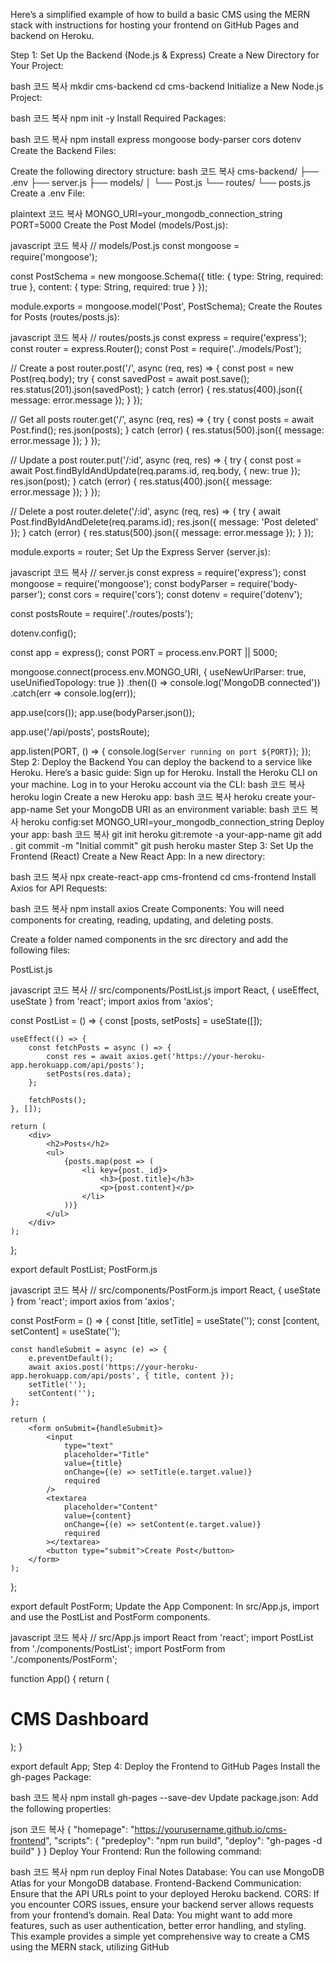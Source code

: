 Here’s a simplified example of how to build a basic CMS using the MERN stack with instructions for hosting your frontend on GitHub Pages and backend on Heroku.

Step 1: Set Up the Backend (Node.js & Express)
Create a New Directory for Your Project:

bash
코드 복사
mkdir cms-backend
cd cms-backend
Initialize a New Node.js Project:

bash
코드 복사
npm init -y
Install Required Packages:

bash
코드 복사
npm install express mongoose body-parser cors dotenv
Create the Backend Files:

Create the following directory structure:
bash
코드 복사
cms-backend/
├── .env
├── server.js
├── models/
│   └── Post.js
└── routes/
    └── posts.js
Create a .env File:

plaintext
코드 복사
MONGO_URI=your_mongodb_connection_string
PORT=5000
Create the Post Model (models/Post.js):

javascript
코드 복사
// models/Post.js
const mongoose = require('mongoose');

const PostSchema = new mongoose.Schema({
    title: {
        type: String,
        required: true
    },
    content: {
        type: String,
        required: true
    }
});

module.exports = mongoose.model('Post', PostSchema);
Create the Routes for Posts (routes/posts.js):

javascript
코드 복사
// routes/posts.js
const express = require('express');
const router = express.Router();
const Post = require('../models/Post');

// Create a post
router.post('/', async (req, res) => {
    const post = new Post(req.body);
    try {
        const savedPost = await post.save();
        res.status(201).json(savedPost);
    } catch (error) {
        res.status(400).json({ message: error.message });
    }
});

// Get all posts
router.get('/', async (req, res) => {
    try {
        const posts = await Post.find();
        res.json(posts);
    } catch (error) {
        res.status(500).json({ message: error.message });
    }
});

// Update a post
router.put('/:id', async (req, res) => {
    try {
        const post = await Post.findByIdAndUpdate(req.params.id, req.body, { new: true });
        res.json(post);
    } catch (error) {
        res.status(400).json({ message: error.message });
    }
});

// Delete a post
router.delete('/:id', async (req, res) => {
    try {
        await Post.findByIdAndDelete(req.params.id);
        res.json({ message: 'Post deleted' });
    } catch (error) {
        res.status(500).json({ message: error.message });
    }
});

module.exports = router;
Set Up the Express Server (server.js):

javascript
코드 복사
// server.js
const express = require('express');
const mongoose = require('mongoose');
const bodyParser = require('body-parser');
const cors = require('cors');
const dotenv = require('dotenv');

const postsRoute = require('./routes/posts');

dotenv.config();

const app = express();
const PORT = process.env.PORT || 5000;

mongoose.connect(process.env.MONGO_URI, { useNewUrlParser: true, useUnifiedTopology: true })
    .then(() => console.log('MongoDB connected'))
    .catch(err => console.log(err));

app.use(cors());
app.use(bodyParser.json());

app.use('/api/posts', postsRoute);

app.listen(PORT, () => {
    console.log(`Server running on port ${PORT}`);
});
Step 2: Deploy the Backend
You can deploy the backend to a service like Heroku. Here’s a basic guide:
Sign up for Heroku.
Install the Heroku CLI on your machine.
Log in to your Heroku account via the CLI:
bash
코드 복사
heroku login
Create a new Heroku app:
bash
코드 복사
heroku create your-app-name
Set your MongoDB URI as an environment variable:
bash
코드 복사
heroku config:set MONGO_URI=your_mongodb_connection_string
Deploy your app:
bash
코드 복사
git init
heroku git:remote -a your-app-name
git add .
git commit -m "Initial commit"
git push heroku master
Step 3: Set Up the Frontend (React)
Create a New React App: In a new directory:

bash
코드 복사
npx create-react-app cms-frontend
cd cms-frontend
Install Axios for API Requests:

bash
코드 복사
npm install axios
Create Components: You will need components for creating, reading, updating, and deleting posts.

Create a folder named components in the src directory and add the following files:

PostList.js

javascript
코드 복사
// src/components/PostList.js
import React, { useEffect, useState } from 'react';
import axios from 'axios';

const PostList = () => {
    const [posts, setPosts] = useState([]);

    useEffect(() => {
        const fetchPosts = async () => {
            const res = await axios.get('https://your-heroku-app.herokuapp.com/api/posts');
            setPosts(res.data);
        };

        fetchPosts();
    }, []);

    return (
        <div>
            <h2>Posts</h2>
            <ul>
                {posts.map(post => (
                    <li key={post._id}>
                        <h3>{post.title}</h3>
                        <p>{post.content}</p>
                    </li>
                ))}
            </ul>
        </div>
    );
};

export default PostList;
PostForm.js

javascript
코드 복사
// src/components/PostForm.js
import React, { useState } from 'react';
import axios from 'axios';

const PostForm = () => {
    const [title, setTitle] = useState('');
    const [content, setContent] = useState('');

    const handleSubmit = async (e) => {
        e.preventDefault();
        await axios.post('https://your-heroku-app.herokuapp.com/api/posts', { title, content });
        setTitle('');
        setContent('');
    };

    return (
        <form onSubmit={handleSubmit}>
            <input
                type="text"
                placeholder="Title"
                value={title}
                onChange={(e) => setTitle(e.target.value)}
                required
            />
            <textarea
                placeholder="Content"
                value={content}
                onChange={(e) => setContent(e.target.value)}
                required
            ></textarea>
            <button type="submit">Create Post</button>
        </form>
    );
};

export default PostForm;
Update the App Component: In src/App.js, import and use the PostList and PostForm components.

javascript
코드 복사
// src/App.js
import React from 'react';
import PostList from './components/PostList';
import PostForm from './components/PostForm';

function App() {
    return (
        <div>
            <h1>CMS Dashboard</h1>
            <PostForm />
            <PostList />
        </div>
    );
}

export default App;
Step 4: Deploy the Frontend to GitHub Pages
Install the gh-pages Package:

bash
코드 복사
npm install gh-pages --save-dev
Update package.json: Add the following properties:

json
코드 복사
{
  "homepage": "https://yourusername.github.io/cms-frontend",
  "scripts": {
    "predeploy": "npm run build",
    "deploy": "gh-pages -d build"
  }
}
Deploy Your Frontend: Run the following command:

bash
코드 복사
npm run deploy
Final Notes
Database: You can use MongoDB Atlas for your MongoDB database.
Frontend-Backend Communication: Ensure that the API URLs point to your deployed Heroku backend.
CORS: If you encounter CORS issues, ensure your backend server allows requests from your frontend’s domain.
Real Data: You might want to add more features, such as user authentication, better error handling, and styling.
This example provides a simple yet comprehensive way to create a CMS using the MERN stack, utilizing GitHub